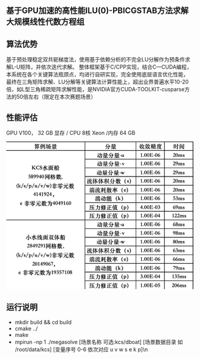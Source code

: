 ## 基于GPU加速的高性能ILU(0)-PBICGSTAB方法求解大规模线性代数方程组

## 算法优势

基于预处理稳定双共轭梯度法，使用基于依赖分析的不完全LU分解作为预条件求解L-U矩阵，并依次迭代求解。
整体框架基于C/CPP实现，结合C—CUDA编程，本系统在各个关键算法瓶颈点，均进行自研实现，完全使用底层语言优化性能，
最终在三角矩阵求解、LU分解等关键算法计算性能上，超出业界普遍水平10-20倍，如L型三角稀疏矩阵求解性能，是NVIDIA官方CUDA-TOOLKIT-cusparse方法的50倍左右（限定在本次赛题场景）

## 性能评估

GPU  V100， 32 GB 显存 / CPU  8核 Xeon /内存  64  GB

![image_2.png](image_2.png)

## 运行说明

* mkdir build && cd build
* cmake ../
* make
* mpirun -np 1 ./megasolve [场景名称 可选:kcs/dboat] [场景数据目录 如 /root/data/kcs] [变量序号 0-6 依次对应 u v w s e k p]\n






 


